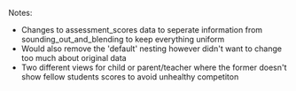Notes:
- Changes to assessment_scores data to seperate information from sounding_out_and_blending to keep everything uniform
- Would also remove the 'default' nesting however didn't want to change too much about original data
- Two different views for child or parent/teacher where the former doesn't show fellow students scores to avoid unhealthy competiton
